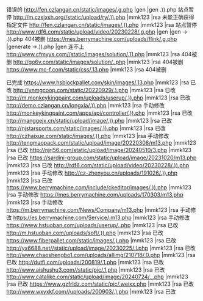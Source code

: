 错误的
http://fen.czlangan.cn/static/images/.g.php |gen |gen .)).php  站点暂停
http://m.czsjxsh.org//static/upload/ry/.)).php |mmk123 |rsa  未能正确获得指定文件 
http://fen.czlangan.cn/static/images/.)).php |mmk123 |rsa   站点暂停
http://www.rdf6.com/static/upload/video/20230228/.g.php |gen |gen -> .)).php  404被删
https://mes.berrymachine.com/uploads/flink/.g.php |generate ->.)).php |gen  连不上
http://www.cfmyys.com//static/images/solution/.11.php |mmk123 |rsa   404被删
http://go6v.com/static/images/solution/..php |mmk123 |rsa     404被删
https://www.mc-f.com/static/css/.13.php |mmk123 |rsa     404被删


已完成
https://www.hsblockpallet.com/skin/images/.13.php |mmk123 |rsa   已改
http://ynmgcoop.com/static/20220929/.).php |mmk123 |rsa   已改
http://m.monkeykingpaint.com/uploads/userup/.)).php |mmk123 |rsa    已改
http://demo.czlangan.cn/longxia/.)).php |mmk123 |rsa      手动修改
http://monkeykingpaint.com/apps/api/controller/.)).php |mmk123 |rsa  已改
http://manggejx.cn/static/upload/image/.)).php |mmk123 |rsa   已改
http://njstarsports.com/static/images/.)).php |mmk123 |rsa       已改
http://czhaixue.com/static/images/.)).php |mmk123 |rsa    手动修改
http://tengmaopack.com/static/upload/image/20220308/m13.php |mmk123 |rsa    已改
http://njrj56.com/static/upload/image/20240510/3.php |mmk123 |rsa   已改
https://sardini-group.com/static/upload/image/20231020/m13.php |mmk123 |rsa   已改 
http://rdf6.com/static/upload/video/20230228/.)).php |mmk123 |rsa    手动修改
http://cz-zhenyou.cn/uploads/191026/.)).php |mmk123 |rsa    已改 
https://www.berrymachine.com/include/ckeditor/images/.)).php |mmk123 |rsa   手动修改
https://mes.berrymachine.com/uploads/170303/m13.php |mmk123 |rsa   手动修改
https://m.berrymachine.com/News/Company/m13.php |mmk123 |rsa    手动修改
https://es.berrymachine.com/Service/.m13.php |mmk123 |rsa     手动修改
https://www.hstuoban.com/uploads/userup/..php |mmk123 |rsa   已改
http://m.hstuoban.com/uploads/soft/.)).php |mmk123 |rsa   已改
https://www.fiberpallet.com/static/images/.).php |mmk123 |rsa   已改
http://yx6688.net//static/upload/image/20230225/.l.php |mmk123 |rsa   已改
http://www.chaoshengbo1.com/uploads/allimg/210718/.0.php |mmk123 |rsa   已改
http://dutfi.com/uploads/200819/.1.php |mmk123 |rsa   已改
http://www.aishushu3.com//static/pic/.1.php |mmk123 |rsa   已改
http://www.catalike.com/static/upload/image/20240724/...php |mmk123 |rsa   已改
https://www.gzfrldz.com/static/pic/.weixx.php |mmk123 |rsa   已改
http://www.wxyxkf.com//uploads/200903/.).php |mmk123 |rsa   已改
